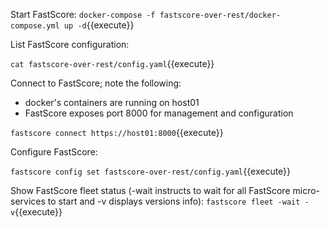 
Start FastScore:
`docker-compose -f fastscore-over-rest/docker-compose.yml up -d`{{execute}}

List FastScore configuration:

`cat fastscore-over-rest/config.yaml`{{execute}}

Connect to FastScore; note the following:
- docker's containers are running on host01
- FastScore exposes port 8000 for management and configuration

`fastscore connect https://host01:8000`{{execute}}

Configure FastScore:

`fastscore config set fastscore-over-rest/config.yaml`{{execute}}

Show FastScore fleet status (-wait instructs to wait for all FastScore micro-services to start and -v displays versions info):
`fastscore fleet -wait -v`{{execute}}
